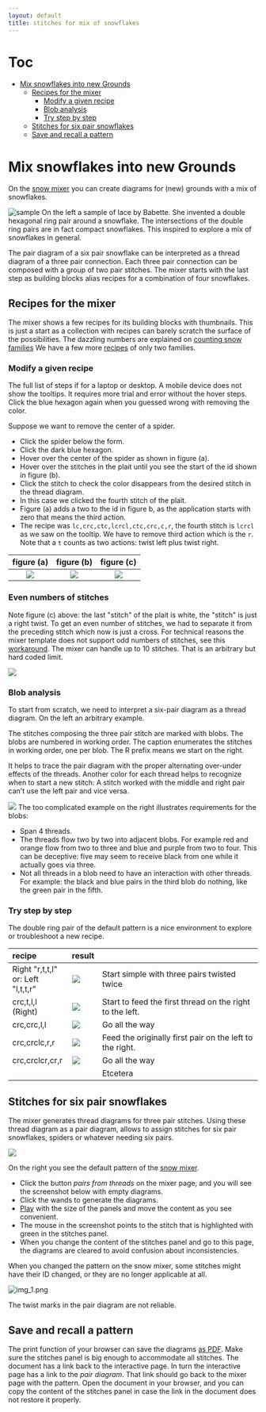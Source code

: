 ```yaml
---
layout: default
title: stitches for mix of snowflakes
---
```


Toc
===
* [Mix snowflakes into new Grounds](#mix-snowflakes-into-new-grounds)
  * [Recipes for the mixer](#recipes-for-the-mixer)
    * [Modify a given recipe](#modify-a-given-recipe)
    * [Blob analysis](#blob-analysis)
    * [Try step by step](#try-step-by-step)
  * [Stitches for six pair snowflakes](#stitches-for-six-pair-snowflakes)
  * [Save and recall a pattern](#save-and-recall-a-pattern)


Mix snowflakes into new Grounds
===============================

On the [snow mixer] you can create diagrams for (new) grounds with a mix of snowflakes.

![sample](sample.png?align=left)
On the left a sample of lace by Babette.
She invented a double hexagonal ring pair around a snowflake.
The intersections of the double ring pairs are in fact compact snowflakes.
This inspired to explore a mix of snowflakes in general.

The pair diagram of a six pair snowflake can be interpreted
as a thread diagram of a three pair connection.
Each three pair connection can be composed with a group of two pair stitches.
The mixer starts with the last step as building blocks alias recipes for a combination of four snowflakes.


[snow mixer]: /GroundForge/mix4snow/

Recipes for the mixer
---------------------

The mixer shows a few recipes for its building blocks with thumbnails.
This is just a start as a collection with recipes can barely scratch the surface of the possibilities.
The dazzling numbers are explained on [counting snow families](https://d-bl.github.io/MAE-gf/docs/counting-snow/)
We have a few more [recipes](/MAE-gf/docs/snow-stitches/563412-145236.svg) of only two families.

### Modify a given recipe

The full list of steps if for a laptop or desktop.
A mobile device does not show the tooltips. It requires more trial and error without the hover steps.
Click the blue hexagon again when you guessed wrong with removing the color.

Suppose we want to remove the center of a spider. 

* Click the spider below the form.
* Click the dark blue hexagon.
* Hover over the center of the spider as shown in figure (a).
* Hover over the stitches in the plait until you see the start of the id shown in figure (b).
* Click the stitch to check the color disappears from the desired stitch in the thread diagram.
* In this case we clicked the fourth stitch of the plait.
* Figure (a) adds a two to the id in figure b, as the application starts with zero that means the third action.
* The recipe was `lc,crc,ctc,lcrcl,ctc,crc,c,r`, the fourth stitch is `lcrcl` as we saw on the tooltip.
  We have to remove third action which is the `r`.
  Note that a `t` counts as two actions: twist left plus twist right.

|    figure (a)    |    figure (b)    |      figure (c)       |
|:----------------:|:----------------:|:---------------------:|
| ![](show-id.png) | ![](decolor.png) | ![](white-stitch.png) |

### Even numbers of stitches

Note figure (c) above: the last "stitch" of the plait is white, the "stitch" is just a right twist.
To get an even number of stitches, we had to separate it from the preceding stitch which now is just a cross. 
For technical reasons the mixer template does not support odd numbers of stitches, see this [workaround].
The mixer can handle up to 10 stitches. That is an arbitrary but hard coded limit.

[workaround]: https://github.com/d-bl/GroundForge/blob/master/docs/_includes/snow/README.md#odd-number-of-stitches

![](blobs.svg?align=left)

### Blob analysis

To start from scratch, we need to interpret a six-pair diagram as a thread diagram.
On the left an arbitrary example.

The stitches composing the three pair stitch are marked with blobs.
The blobs are numbered in working order.
The caption enumerates the stitches in working order, one per blob.
The R prefix means we start on the right.

It helps to trace the pair diagram with the proper alternating over-under effects of the threads.
Another color for each thread helps to recognize when to start a new stitch:
A stitch worked with the middle and right pair can't use the left pair and vice versa.

![](too-complicated-blobs.svg?align=right)
The too complicated example on the right illustrates requirements for the blobs:
* Span 4 threads.
* The threads flow two by two into adjacent blobs. For example red and orange flow from two to three and blue and purple from two to four.
  This can be deceptive: five may seem to receive black from one while it actually goes via three.
* Not all threads in a blob need to have an interaction with other threads.
  For example: the black and blue pairs in the third blob do nothing, like the green pair in the fifth.


### Try step by step

The double ring pair of the default pattern is a nice environment to explore or troubleshoot a new recipe.

| recipe                                  | result                  |                                                          |
|:----------------------------------------|:------------------------|:---------------------------------------------------------|
| Right "r,t,t,l" <br> or: Left "l,t,t,r" | ![](simple-content.png) | Start simple with three pairs twisted twice              |
| crc,t,l,l (Right)                       | ![](step2.png)          | Start to feed the first thread on the right to the left. |
| crc,crc,l,l                             | ![](step3.png)          | Go all the way                                           |
| crc,crclc,r,r                           | ![](step4.png)          | Feed the originally first pair on the left to the right. |
| crc,crclcr,cr,r                         | ![](step5.png)          | Go all the way                                           |
|                                         |                         | Etcetera                                                 |

Stitches for six pair snowflakes
--------------------------------

The mixer generates thread diagrams for three pair stitches.
Using these thread diagram as a pair diagram,
allows to assign stitches for six pair snowflakes,
spiders or whatever needing six pairs.

![](default-pattern.png?align=right)

On the right you see the default pattern of the [snow mixer].

* Click the button _pairs from threads_ on the mixer page,
  and you will see the screenshot below with empty diagrams.
* Click the wands to generate the diagrams.
* [Play](/GroundForge-help/Icons)
  with the size of the panels and move the content as you see convenient.
* The mouse in the screenshot points to the stitch that is highlighted with green in the stitches panel.
* When you change the content of the stitches panel and go to this page,
  the diagrams are cleared to avoid confusion about inconsistencies.

When you changed the pattern on the snow mixer,
some stitches might have their ID changed, or they are no longer applicable at all.

![img_1.png](default-droste.png)

The twist marks in the pair diagram are not reliable.

Save and recall a pattern
-------------------------

The print function of your browser can save the diagrams [as PDF](/GroundForge-help/clips/print-as-pdf).
Make sure the stitches panel is big enough to accommodate all stitches.
The document has a link back to the interactive page.
In turn the interactive page has a link to the _pair diagram_.
That link should go back to the mixer page with the pattern.
Open the document in your browser, and you can copy the content of the stitches panel
in case the link in the document does not restore it properly. 